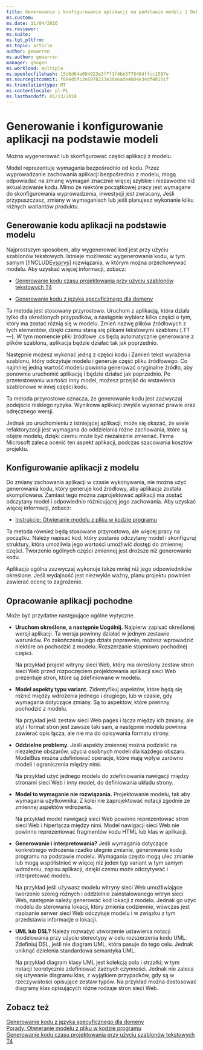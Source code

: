 ```yaml
---
title: Generowanie i konfigurowanie aplikacji na podstawie modeli | Dokumentacja firmy Microsoft
ms.custom: 
ms.date: 11/04/2016
ms.reviewer: 
ms.suite: 
ms.tgt_pltfrm: 
ms.topic: article
author: gewarren
ms.author: gewarren
manager: ghogen
ms.workload: multiple
ms.openlocfilehash: 15d6d64a094923e3f7f1f4bb5778404ffcc1587e
ms.sourcegitcommit: f89ed5fc2e5078213e30a6ade4604e34df48181f
ms.translationtype: MT
ms.contentlocale: pl-PL
ms.lasthandoff: 01/13/2018
---
```

# <a name="generate-and-configure-your-app-from-models"></a>Generowanie i konfigurowanie aplikacji na podstawie modeli
Można wygenerować lub skonfigurować części aplikacji z modelu.
  
 Model reprezentuje wymagania bezpośrednio od kodu. Przez wyprowadzanie zachowania aplikacji bezpośrednio z modelu, mogą odpowiadać na zmianę wymagań znacznie więcej szybkie i niezawodne niż aktualizowanie kodu. Mimo że niektóre początkowej pracy jest wymagane do skonfigurowania wyprowadzenia, inwestycji jest zwracany, Jeśli przypuszczasz, zmiany w wymaganiach lub jeśli planujesz wykonanie kilku różnych wariantów produktu.  
  
## <a name="generating-the-code-of-your-application-from-a-model"></a>Generowanie kodu aplikacji na podstawie modelu  
 Najprostszym sposobem, aby wygenerować kod jest przy użyciu szablonów tekstowych. Istnieje możliwość wygenerowania kodu, w tym samym [!INCLUDE[vsprvs](../code-quality/includes/vsprvs_md.md)] rozwiązania, w którym można przechowywać modelu. Aby uzyskać więcej informacji, zobacz:  
  
-   [Generowanie kodu czasu projektowania przy użyciu szablonów tekstowych T4](../modeling/design-time-code-generation-by-using-t4-text-templates.md)  
  
-   [Generowanie kodu z języka specyficznego dla domeny](../modeling/generating-code-from-a-domain-specific-language.md)  
  
 Ta metoda jest stosowany przyrostowo. Uruchom z aplikacją, która działa tylko dla określonych przypadków, a następnie wybierz kilka części o tym, który ma zostać różnią się w modelu. Zmień nazwę plików źródłowych z tych elementów, dzięki czemu staną się plikami tekstowymi szablonu (.TT —). W tym momencie pliki źródłowe .cs będą automatycznie generowane z plików szablonu, aplikacja będzie działać tak jak poprzednio.  
  
 Następnie możesz wykonać jedną z części kodu i Zamień tekst wyrażenia szablonu, który odczytuje modelu i generuje część pliku źródłowego. Co najmniej jedną wartość modelu powinna generować oryginalne źródło, aby ponownie uruchomić aplikację i będzie działać jak poprzednio. Po przetestowaniu wartości inny model, możesz przejść do wstawienia szablonowe w innej części kodu.  
  
 Ta metoda przyrostowe oznacza, że generowanie kodu jest zazwyczaj podejście niskiego ryzyka. Wynikowa aplikacji zwykle wykonać prawie oraz odręcznego wersji.  
  
 Jednak po uruchomieniu z istniejącej aplikacji, może się okazać, że wiele refaktoryzacji jest wymagana do oddzielania różne zachowania, które są objęte modelu, dzięki czemu może być niezależnie zmieniać. Firma Microsoft zaleca ocenić ten aspekt aplikacji, podczas szacowania kosztów projektu.  
  
## <a name="configuring-your-application-from-a-model"></a>Konfigurowanie aplikacji z modelu  
 Do zmiany zachowania aplikacji w czasie wykonywania, nie można użyć generowania kodu, który generuje kod źródłowy, aby aplikacja została skompilowana. Zamiast tego można zaprojektować aplikacji ma zostać odczytany model i odpowiednio różnicującej jego zachowania. Aby uzyskać więcej informacji, zobacz:  
  
-   [Instrukcje: Otwieranie modelu z pliku w kodzie programu](../modeling/how-to-open-a-model-from-file-in-program-code.md)  
  
 Ta metoda również będą stosowane przyrostowo, ale więcej pracy na początku. Należy napisać kod, który zostanie odczytany model i skonfiguruj struktury, która umożliwia jego wartości umożliwić dostęp do zmiennej części. Tworzenie ogólnych części zmiennej jest droższe niż generowanie kodu.  
  
 Aplikacja ogólna zazwyczaj wykonuje także mniej niż jego odpowiedników określone. Jeśli wydajność jest niezwykle ważny, planu projektu powinien zawierać ocenę to zagrożenie.  
  
## <a name="developing-a-derived-application"></a>Opracowanie aplikacji pochodne  
 Może być przydatne następujące ogólne wytyczne.  
  
-   **Uruchom określone, a następnie Uogólnij.** Najpierw zapisać określonej wersji aplikacji. Ta wersja powinny działać w jednym zestawie warunków. Po zakończeniu jego działa poprawnie, możesz wprowadzić niektóre on pochodzić z modelu. Rozszerzanie stopniowo pochodnej części.  
  
     Na przykład projekt witryny sieci Web, który ma określony zestaw stron sieci Web przed rozpoczęciem projektowania aplikacji sieci Web prezentuje stron, które są zdefiniowane w modelu.  
  
-   **Model aspekty typu variant.** Zidentyfikuj aspektów, które będą się różnić między wdrożenia jednego i drugiego, lub w czasie, gdy wymagania dotyczące zmiany. Są to aspektów, które powinny pochodzić z modelu.  
  
     Na przykład jeśli zestaw sieci Web pages i łącza między ich zmiany, ale styl i format stron jest zawsze taki sam, a następnie modelu powinna zawierać opis łącza, ale nie ma do opisywania formatu strony.  
  
-   **Oddzielne problemy.** Jeśli aspekty zmiennej można podzielić na niezależne obszarów, użycia osobnych modeli dla każdego obszaru. ModelBus można zdefiniować operacje, które mają wpływ zarówno modeli i ograniczenia między nimi.  
  
     Na przykład użyć jednego modelu do zdefiniowania nawigacji między stronami sieci Web i inny model, do definiowania układu strony.
  
-   **Model to wymaganie nie rozwiązania.** Projektowanie modelu, tak aby wymagania użytkownika. Z kolei nie zaprojektować notacji zgodnie ze zmiennej aspektów wdrożenia.  
  
     Na przykład model nawigacji sieci Web powinno reprezentować stron sieci Web i hiperłącza między nimi. Model nawigacji sieci Web nie powinno reprezentować fragmentów kodu HTML lub klas w aplikacji.  
  
-   **Generowanie i interpretowania?** Jeśli wymagania dotyczące konkretnego wdrożenia rzadko ulegnie zmianie, generowanie kodu programu na podstawie modelu. Wymagania często mogą ulec zmianie lub mogą współistnieć w więcej niż jeden typ variant w tym samym wdrożeniu, zapisu aplikacji, dzięki czemu może odczytywać i interpretować modelu.  
  
     Na przykład jeśli używasz modelu witryny sieci Web umożliwiające tworzenie szereg różnych i oddzielnie zainstalowanego witryn sieci Web, następnie należy generować kod lokacji z modelu. Jednak go użyć modelu do sterowania lokacji, który zmienia codziennie, wówczas jest napisanie serwer sieci Web odczytuje modelu i w związku z tym przedstawia informacje o lokacji.  
  
-   **UML lub DSL?** Należy rozważyć utworzenie ustawienia notacji modelowania przy użyciu stereotypy w celu rozszerzenia kodu UML. Zdefiniuj DSL, jeśli nie diagram UML, która pasuje do tego celu. Jednak uniknąć dzielenia standardowa semantyka UML.  
  
     Na przykład diagram klasy UML jest kolekcją pola i strzałki; w tym notacji teoretycznie zdefiniować żadnych czynności. Jednak nie zaleca się używanie diagramu klas, z wyjątkiem przypadków, gdy są w rzeczywistości opisujące zestaw typów. Na przykład można dostosować diagramy klas opisujących różne rodzaje stron sieci Web.  
  
## <a name="see-also"></a>Zobacz też  
 [Generowanie kodu z języka specyficznego dla domeny](../modeling/generating-code-from-a-domain-specific-language.md)   
 [Porady: Otwieranie modelu z pliku w kodzie programu](../modeling/how-to-open-a-model-from-file-in-program-code.md)   
 [Generowanie kodu czasu projektowania przy użyciu szablonów tekstowych T4](../modeling/design-time-code-generation-by-using-t4-text-templates.md)